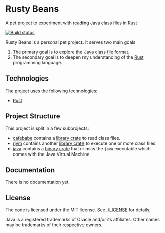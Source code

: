 # Rusty Beans

A pet project to experiment with reading Java class files in Rust

[![Build status](https://github.com/mthmulders/rusty-beans/actions/workflows/build.yml/badge.svg)](https://github.com/mthmulders/traqqr/actions/workflows/build.yml)

Rusty Beans is a personal pet project.
It serves two main goals

1. The primary goal is to explore the [Java class file](https://en.wikipedia.org/wiki/Java_class_file) format.
2. The secondary goal is to deepen my understanding of the [Rust](https://www.rust-lang.org/) programming language.

## Technologies

The project uses the following technologies:
- [Rust](https://www.rust-lang.org/)

## Project Structure

This project is split in a few subprojects:

* [cafebabe](tree/main/cafebabe) contains a [library crate](https://doc.rust-lang.org/book/ch07-01-packages-and-crates.html) to read class files.
* [rjvm](tree/main/rjvm) contains another [library crate](https://doc.rust-lang.org/book/ch07-01-packages-and-crates.html) to execute one or more class files.
* [java](tree/main/java) contains a [binary crate](https://doc.rust-lang.org/book/ch07-01-packages-and-crates.html) that mimics the `java` executable which comes with the Java Virtual Machine.

## Documentation

There is no documentation yet.

## License

The code is licensed under the MIT license.
See [./LICENSE](LICENSE) for details.

Java is a registered trademarks of Oracle and/or its affiliates.
Other names may be trademarks of their respective owners.
